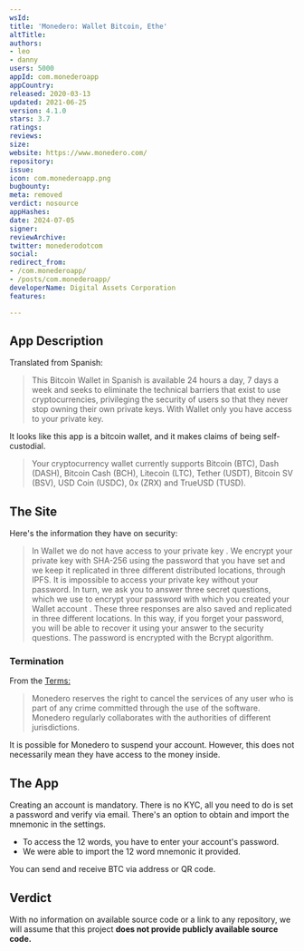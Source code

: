 ```yaml
---
wsId: 
title: 'Monedero: Wallet Bitcoin, Ethe'
altTitle: 
authors:
- leo
- danny
users: 5000
appId: com.monederoapp
appCountry: 
released: 2020-03-13
updated: 2021-06-25
version: 4.1.0
stars: 3.7
ratings: 
reviews: 
size: 
website: https://www.monedero.com/
repository: 
issue: 
icon: com.monederoapp.png
bugbounty: 
meta: removed
verdict: nosource
appHashes: 
date: 2024-07-05
signer: 
reviewArchive: 
twitter: monederodotcom
social: 
redirect_from:
- /com.monederoapp/
- /posts/com.monederoapp/
developerName: Digital Assets Corporation
features: 

---
```


## App Description

Translated from Spanish:

> This Bitcoin Wallet in Spanish is available 24 hours a day, 7 days a week and seeks to eliminate the technical barriers that exist to use cryptocurrencies, privileging the security of users so that they never stop owning their own private keys. With Wallet only you have access to your private key.

It looks like this app is a bitcoin wallet, and it makes claims of being self-custodial.

> Your cryptocurrency wallet currently supports Bitcoin (BTC), Dash (DASH), Bitcoin Cash (BCH), Litecoin (LTC), Tether (USDT), Bitcoin SV (BSV), USD Coin (USDC), 0x (ZRX) and TrueUSD (TUSD).

## The Site

Here's the information they have on security:

> In Wallet we do not have access to your private key . We encrypt your private key with SHA-256 using the password that you have set and we keep it replicated in three different distributed locations, through IPFS. It is impossible to access your private key without your password. In turn, we ask you to answer three secret questions, which we use to encrypt your password with which you created your Wallet account . These three responses are also saved and replicated in three different locations. In this way, if you forget your password, you will be able to recover it using your answer to the security questions. The password is encrypted with the Bcrypt algorithm.


### Termination

From the [Terms:](https://www.monedero.com/terms)

>  Monedero reserves the right to cancel the services of any user who is part of any crime committed through the use of the software. Monedero regularly collaborates with the authorities of different jurisdictions.

It is possible for Monedero to suspend your account. However, this does not necessarily mean they have access to the money inside.

## The App

Creating an account is mandatory. There is no KYC, all you need to do is set a password and verify via email. There's an option to obtain and import the mnemonic in the settings. 
- To access the 12 words, you have to enter your account's password.
- We were able to import the 12 word mnemonic it provided.

You can send and receive BTC via address or QR code.

## Verdict

With no information on available source code or a link to any repository, we will assume that this project **does not provide publicly available source code.**